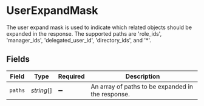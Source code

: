 # UserExpandMask

 The user expand mask is used to indicate which related objects should be expanded in the response.
 The supported paths are 'role_ids', 'manager_ids', 'delegated_user_id', 'directory_ids', and '*'.



## Fields

| Field                                               | Type                                                | Required                                            | Description                                         |
| --------------------------------------------------- | --------------------------------------------------- | --------------------------------------------------- | --------------------------------------------------- |
| `paths`                                             | *string*[]                                          | :heavy_minus_sign:                                  |  An array of paths to be expanded in the response.<br/> |
